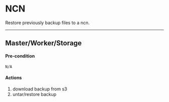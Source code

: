 # NCN

Restore previously backup files to a ncn.

---

## Master/Worker/Storage

#### Pre-condition

`N/A`

#### Actions

1. download backup from s3
1. untar/restore backup
